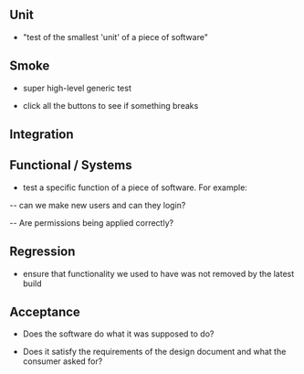## Unit

- "test of the smallest 'unit' of a piece of software"

## Smoke

- super high-level generic test

- click all the buttons to see if something breaks

## Integration



## Functional / Systems

- test a specific function of a piece of software. For example:

-- can we make new users and can they login?

-- Are permissions being applied correctly?

## Regression

- ensure that functionality we used to have was not removed by the latest build

## Acceptance

- Does the software do what it was supposed to do?

- Does it satisfy the requirements of the design document and what the consumer asked for?
